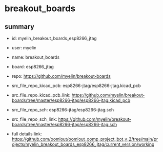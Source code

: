 # breakout_boards
 
## summary 
* id: myelin_breakout_boards_esp8266_jtag
* user: myelin
* name: breakout_boards
* board: esp8266_jtag
* repo: https://github.com/myelin/breakout-boards
* src_file_repo_kicad_pcb: esp8266-jtag/esp8266-jtag.kicad_pcb
* src_file_repo_kicad_pcb_link: https://github.com/myelin/breakout-boards/tree/master/esp8266-jtag/esp8266-jtag.kicad_pcb


* src_file_repo_sch: esp8266-jtag/esp8266-jtag.sch
* src_file_repo_sch_link: https://github.com/myelin/breakout-boards/tree/master/esp8266-jtag/esp8266-jtag.sch
* full details link: https://github.com/oomlout/oomlout_oomp_project_bot_v_2/tree/main/projects/myelin_breakout_boards_esp8266_jtag/current_version/working  







